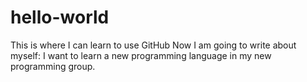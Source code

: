 # hello-world
This is where I can learn to use GitHub
Now I am going to write about myself: I want to learn a new programming language in my new programming group.
